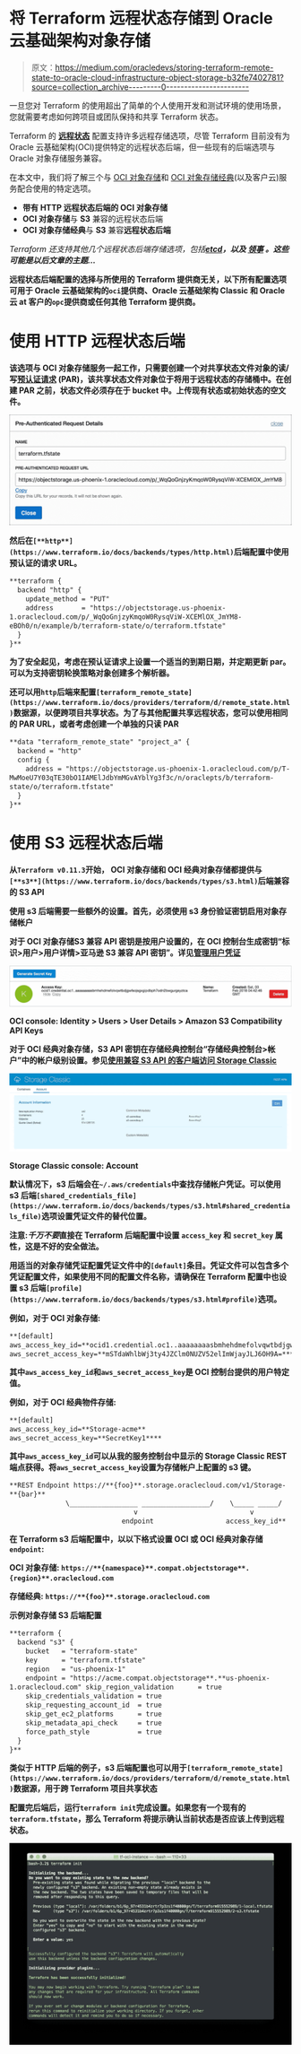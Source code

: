 # 将 Terraform 远程状态存储到 Oracle 云基础架构对象存储

> 原文：<https://medium.com/oracledevs/storing-terraform-remote-state-to-oracle-cloud-infrastructure-object-storage-b32fe7402781?source=collection_archive---------0----------------------->

一旦您对 Terraform 的使用超出了简单的个人使用开发和测试环境的使用场景，您就需要考虑如何跨项目或团队保持和共享 Terraform 状态。

Terraform 的 [**远程状态**](https://www.terraform.io/docs/state/remote.html) 配置支持许多远程存储选项，尽管 Terraform 目前没有为 Oracle 云基础架构(OCI)提供特定的远程状态后端，但一些现有的后端选项与 Oracle 对象存储服务兼容。

在本文中，我们将了解三个与 [OCI 对象存储](https://cloud.oracle.com/en_US/infrastructure/storage/object-storage/features)和 [OCI 对象存储经典](https://cloud.oracle.com/en_US/storage-classic/object-storage/features)(以及客户云)服务配合使用的特定选项。

*   **带有 **HTTP** 远程状态后端的 OCI 对象存储**
*   **OCI 对象存储**与 **S3** 兼容的远程状态后端
*   **OCI 对象存储经典**与 **S3** 兼容**远程状态后端**

*Terraform 还支持其他几个远程状态后端存储选项，包括*[](https://www.terraform.io/docs/backends/types/artifactory.html)**[*etcd*](https://www.terraform.io/docs/backends/types/etcd.html)*，以及* [*领事*](https://www.terraform.io/docs/backends/types/consul.html) *。这些可能是以后文章的主题…***

**远程状态后端配置的选择与所使用的 Terraform 提供商无关，以下所有配置选项可用于 Oracle 云基础架构的`oci`提供商、Oracle 云基础架构 Classic 和 Oracle 云 at 客户的`opc`提供商或任何其他 Terraform 提供商。**

# ****使用 HTTP 远程状态后端****

**该选项与 **OCI 对象存储**服务一起工作，只需要创建一个对共享状态文件对象的读/写[预认证请求](https://docs.us-phoenix-1.oraclecloud.com/Content/Object/Tasks/managingaccess.htm#par) (PAR)，该共享状态文件对象位于将用于远程状态的存储桶中。在创建 PAR 之前，状态文件必须存在于 bucket 中。上传现有状态或初始状态的空文件。**

**![](img/ddca9dac289cfaedb6da565b03ca10cc.png)**

**然后在`[**http**](https://www.terraform.io/docs/backends/types/http.html)`后端配置中使用预认证的请求 URL。**

```
**terraform {
  backend "http" {
    update_method = "PUT"
    address       = "https://objectstorage.us-phoenix-1.oraclecloud.com/p/_WqQoGnjzyKmqoW0RysqViW-XCEMlOX_JmYM8-eBOh0/n/example/b/terraform-state/o/terraform.tfstate"
  }
}**
```

**为了安全起见，考虑在预认证请求上设置一个适当的到期日期，并定期更新 par。可以为支持密钥轮换策略对象创建多个解析器。**

**还可以用`http`后端来配置`[terraform_remote_state](https://www.terraform.io/docs/providers/terraform/d/remote_state.html)`数据源，以便跨项目共享状态。为了与其他配置共享远程状态，您可以使用相同的 PAR URL，或者考虑创建一个单独的只读 PAR**

```
**data "terraform_remote_state" "project_a" {
  backend = "http"
  config {
    address = "https://objectstorage.us-phoenix-1.oraclecloud.com/p/T-MwMoeU7Y03qTE30bO1IAMElJdbYmMGvAYblYg3f3c/n/oraclepts/b/terraform-state/o/terraform.tfstate"
  }
}**
```

# **使用 S3 远程状态后端**

**从`Terraform v0.11.3`开始， **OCI 对象存储**和 **OCI 经典对象存储**都提供与`[**s3**](https://www.terraform.io/docs/backends/types/s3.html)`后端兼容的 S3 API**

**使用 s3 后端需要一些额外的设置。首先，必须使用 s3 身份验证密钥启用对象存储帐户**

**对于 **OCI 对象存储**S3 兼容 API 密钥是按用户设置的，在 OCI 控制台生成密钥“标识>用户>用户详情>亚马逊 S3 兼容 API 密钥”。详见[管理用户凭证](https://docs.us-phoenix-1.oraclecloud.com/Content/Identity/Tasks/managingcredentials.htm#s3)**

**![](img/8782b97d4a746335b0c424d0d3837e89.png)**

**OCI console: Identity > Users > User Details > Amazon S3 Compatibility API Keys**

**对于 **OCI 经典对象存储**，S3 API 密钥在存储经典控制台“存储经典控制台>帐户”中的帐户级别设置。参见[使用兼容 S3 API 的客户端访问 Storage Classic](http://docs.oracle.com/en/cloud/iaas/storage-cloud/cssto/using-s3-api-compatible-clients-access-storage-classic.html)**

**![](img/d585cc48723a5384072fc0f2cd56b726.png)**

**Storage Classic console: Account**

**默认情况下，s3 后端会在`~/.aws/credentials`中查找存储帐户凭证。可以使用 s3 后端`[shared_credentials_file](https://www.terraform.io/docs/backends/types/s3.html#shared_credentials_file)`选项设置凭证文件的替代位置。**

****注意:*千万不要*直接在 Terraform 后端配置中设置** `access_key` **和** `secret_key` **属性，这是不好的安全做法。****

**用适当的对象存储凭证配置凭证文件中的`[default]`条目。凭证文件可以包含多个凭证配置文件，如果使用不同的配置文件名称，请确保在 Terraform 配置中也设置 s3 后端`[profile](https://www.terraform.io/docs/backends/types/s3.html#profile)`选项。**

**例如，对于 OCI 对象存储:**

```
**[default]
aws_access_key_id=**ocid1.credential.oc1..aaaaaaaasbmhehdmefolvqwtbdjgwfsojsgxgipdbph7odn2bwgurgsyztca**
aws_secret_access_key=**mSTdaWhlbWj3ty4JZClm0NUZV52elImWjayJLJ6OH9A=****
```

**其中`aws_access_key_id`和`aws_secret_access_key`是 OCI 控制台提供的用户特定值。**

**例如，对于 OCI 经典物件存储:**

```
**[default]
aws_access_key_id=**Storage-acme**
aws_secret_access_key=**SecretKey1****
```

**其中`aws_access_key_id`可以从我的服务控制台中显示的 Storage Classic REST 端点获得。将`aws_secret_access_key`设置为存储帐户上配置的 s3 键。**

```
**REST Endpoint https://**{foo}**.storage.oraclecloud.com/v1/Storage-**{bar}**
              \_________________ _________________/    \_____ _____/
                               v                            v
                            endpoint                  access_key_id**
```

**在 Terraform s3 后端配置中，以以下格式设置 OCI 或 OCI 经典对象存储`endpoint`:**

**OCI 对象存储:
`https://**{namespace}**.compat.objectstorage**.{region}**.oraclecloud.com`**

**存储经典:
`https://**{foo}**.storage.oraclecloud.com`**

****示例对象存储 S3 后端配置****

```
**terraform {
  backend "s3" {
    bucket   = "terraform-state"
    key      = "terraform.tfstate"
    region   = "us-phoenix-1"
    endpoint = "https://acme.compat.objectstorage**.**us-phoenix-1.oraclecloud.com" skip_region_validation      = true
    skip_credentials_validation = true
    skip_requesting_account_id  = true
    skip_get_ec2_platforms      = true
    skip_metadata_api_check     = true
    force_path_style            = true
  }
}**
```

**类似于 HTTP 后端的例子，s3 后端配置也可以用于`[terraform_remote_state](https://www.terraform.io/docs/providers/terraform/d/remote_state.html)`数据源，用于跨 Terraform 项目共享状态**

**配置完后端后，运行`terraform init`完成设置。如果您有一个现有的`terraform.tfstate`，那么 Terraform 将提示确认当前状态是否应该上传到远程状态。**

**![](img/48d3736ca4dac9e5bea861ce38e8d2ee.png)**